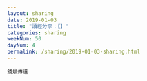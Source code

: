 ```yaml
---
layout: sharing
date: 2019-01-03
title: "讀經分享：【】"
categories: sharing
weekNum: 50
dayNum: 4
permalink: /sharing/2019-01-03-sharing.html
---
```



`錢斌傳道`
